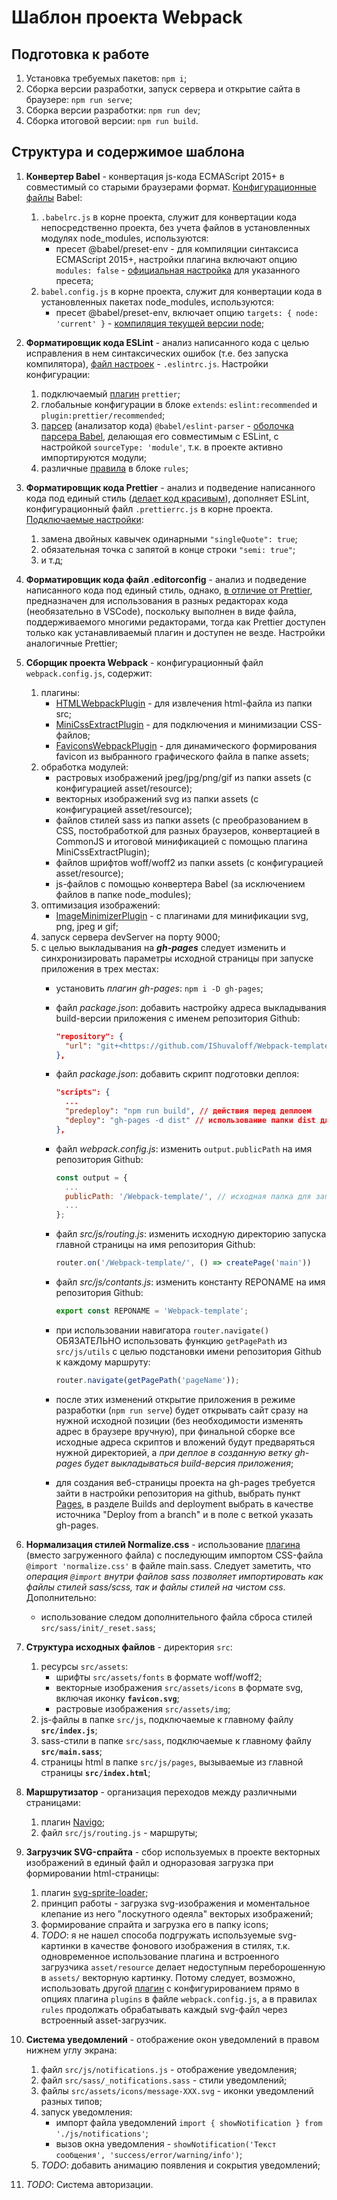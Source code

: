# Шаблон проекта Webpack

## Подготовка к работе

1. Установка требуемых пакетов: `npm i`;
2. Сборка версии разработки, запуск сервера и открытие сайта в браузере: `npm run serve`;
3. Сборка версии разработки: `npm run dev`;
4. Сборка итоговой версии: `npm run build`.

## Структура и содержимое шаблона

1. **Конвертер Babel** - конвертация js-кода ECMAScript 2015+ в совместимый со старыми браузерами формат. [Конфигурационные файлы](https://babeljs.io/docs/config-files) Babel:
    1. `.babelrc.js` в корне проекта, служит для конвертации кода непосредственно проекта, без учета файлов в установленных модулях node_modules, используются:
        * пресет @babel/preset-env - для компиляции синтаксиса ECMAScript 2015+, настройки плагина включают опцию `modules: false` - [официальная настройка](https://babeljs.io/docs/babel-preset-env#modules) для указанного пресета;
    2. `babel.config.js` в корне проекта, служит для конвертации кода в установленных пакетах node_modules, используются:
        * пресет @babel/preset-env, включает опцию `targets: { node: 'current' }` - [компиляция текущей версии node](https://babeljs.io/docs/options#targetsnode);

2. **Форматировщик кода ESLint** - анализ написанного кода с целью исправления в нем синтаксических ошибок (т.е. без запуска компилятора), [файл настроек](https://eslint.org/docs/latest/use/configure/) - `.eslintrc.js`. Настройки конфигурации:
    1. подключаемый [плагин](https://eslint.org/docs/latest/use/configure/plugins) `prettier`;
    2. глобальные конфигурации в блоке `extends`: `eslint:recommended` и `plugin:prettier/recommended`;
    3. [парсер](https://eslint.org/docs/latest/use/configure/parser) (анализатор кода) `@babel/eslint-parser` - [оболочка парсера Babel](https://www.npmjs.com/package/@babel/eslint-parser), делающая его совместимым с ESLint, с настройкой `sourceType: 'module'`, т.к. в проекте активно импортируются модули;
    4. различные [правила](https://eslint.org/docs/latest/use/configure/rules) в блоке `rules`;

3. **Форматировщик кода Prettier** - анализ и подведение написанного кода под единый стиль ([делает код красивым](https://tproger.ru/translations/setting-up-eslint-and-prettier/#:~:text=ESLint%20%E2%80%94%20%D1%8D%D1%82%D0%BE%20%D1%83%D1%82%D0%B8%D0%BB%D0%B8%D1%82%D0%B0%2C%20%D0%BA%D0%BE%D1%82%D0%BE%D1%80%D0%B0%D1%8F,%D1%8F%D0%B2%D0%BB%D1%8F%D0%B5%D1%82%D1%81%D1%8F%20%D0%BD%D0%B5%D0%BE%D1%82%D1%8A%D0%B5%D0%BC%D0%BB%D0%B5%D0%BC%D0%BE%D0%B9%20%D1%87%D0%B0%D1%81%D1%82%D1%8C%D1%8E%20%D1%8F%D0%B7%D1%8B%D0%BA%D0%B0%20%D0%BF%D1%80%D0%BE%D0%B3%D1%80%D0%B0%D0%BC%D0%BC%D0%B8%D1%80%D0%BE%D0%B2%D0%B0%D0%BD%D0%B8%D1%8F)), дополняет ESLint, конфигурационный файл `.prettierrc.js` в корне проекта. [Подключаемые настройки](https://prettier.io/docs/en/options.html):
    1. замена двойных кавычек одинарными `"singleQuote": true`;
    2. обязательная точка с запятой в конце строки `"semi: true"`;
    3. и т.д;

4. **Форматировщик кода файл .editorconfig** - анализ и подведение написанного кода под единый стиль, однако, [в отличие от Prettier](https://habr.com/ru/companies/ruvds/articles/428173/), предназначен для использования в разных редакторах кода (необязательно в VSCode), поскольку выполнен в виде файла, поддерживаемого многими редакторами, тогда как Prettier доступен только как устанавливаемый плагин и доступен не везде. Настройки аналогичные Prettier;

5. **Сборщик проекта Webpack** - конфигурационный файл `webpack.config.js`, содержит:
    1. плагины:
        * [HTMLWebpackPlugin](https://webpack.js.org/plugins/html-webpack-plugin/) - для извлечения html-файла из папки src;
        * [MiniCssExtractPlugin](https://webpack.js.org/plugins/mini-css-extract-plugin/) - для подключения и минимизации CSS-файлов;
        * [FaviconsWebpackPlugin](https://www.npmjs.com/package/favicons-webpack-plugin) - для динамического формирования favicon из выбранного графического файла в папке assets;
    2. обработка модулей:
        * растровых изображений jpeg/jpg/png/gif из папки assets (с конфигурацией asset/resource);
        * векторных изображений svg из папки assets (с конфигурацией asset/resource);
        * файлов стилей sass из папки assets (с преобразованием в CSS, постобработкой для разных браузеров, конвертацией в CommonJS и итоговой минификацией с помощью плагина MiniCssExtractPlugin);
        * файлов шрифтов woff/woff2 из папки assets (с конфигурацией asset/resource);
        * js-файлов с помощью конвертера Babel (за исключением файлов в папке node_modules);
    3. оптимизация изображений:
        * [ImageMinimizerPlugin](https://webpack.js.org/plugins/image-minimizer-webpack-plugin/) - с плагинами для минификации svg, png, jpeg и gif;
    4. запуск сервера devServer на порту 9000;
    5. с целью выкладывания на ***gh-pages*** следует изменить и синхронизировать параметры исходной страницы при запуске приложения в трех местах:
        * установить *плагин gh-pages*: `npm i -D gh-pages`;
        * файл *package.json*: добавить настройку адреса выкладывания build-версии приложения с именем репозитория Github:

          ```json
          "repository": {
            "url": "git+<https://github.com/IShuvaloff/Webpack-template.git>"
          },
          ```

        * файл *package.json*: добавить скрипт подготовки деплоя:

          ```json
          "scripts": {
            ...
            "predeploy": "npm run build", // действия перед деплоем
            "deploy": "gh-pages -d dist" // использование папки dist для выкладки на gh-pages
          },
          ```

        * файл *webpack.config.js*: изменить `output.publicPath` на имя репозитория Github:

          ```js
          const output = {
            ...
            publicPath: '/Webpack-template/', // исходная папка для запуска index.html
            ...
          };
          ```

        * файл *src/js/routing.js*: изменить исходную директорию запуска главной страницы на имя репозитория Github:

          ```js
          router.on('/Webpack-template/', () => createPage('main'))
          ```

        * файл *src/js/contants.js*: изменить константу REPONAME на имя репозитория Github:

          ```js
          export const REPONAME = 'Webpack-template';
          ```

        * при использовании навигатора `router.navigate()` ОБЯЗАТЕЛЬНО использовать функцию `getPagePath` из `src/js/utils` с целью подстановки имени репозитория Github к каждому маршруту:

          ```js
          router.navigate(getPagePath('pageName'));
          ```

        * после этих изменений открытие приложения в режиме разработки (`npm run serve`) будет открывать сайт сразу на нужной исходной позиции (без необходимости изменять адрес в браузере вручную), при финальной сборке все исходные адреса скриптов и вложений будут предваряться нужной директорией, а *при деплое в созданную ветку gh-pages будет выкладываться build-версия приложения*;
        * для создания веб-страницы проекта на gh-pages требуется зайти в настройки репозитория на github, выбрать пункт [Pages](https://github.com/IShuvaloff/Webpack-template/settings/pages), в разделе Builds and deployment выбрать в качестве источника "Deploy from a branch" и в поле с веткой указать gh-pages.

6. **Нормализация стилей Normalize.css** - использование [плагина](https://www.npmjs.com/package/normalize.css) (вместо загруженного файла) с последующим импортом CSS-файла `@import 'normalize.css'` в файле main.sass. Следует заметить, что *операция `@import` внутри файлов sass позволяет импортировать как файлы стилей sass/scss, так и файлы стилей на чистом css*. Дополнительно:
    * использование следом дополнительного файла сброса стилей `src/sass/init/_reset.sass`;

7. **Структура исходных файлов** - директория `src`:
    1. ресурсы `src/assets`:
        * шрифты `src/assets/fonts` в формате woff/woff2;
        * векторные изображения `src/assets/icons` в формате svg, включая иконку **`favicon.svg`**;
        * растровые изображения `src/assets/img`;
    2. js-файлы в папке `src/js`, подключаемые к главному файлу **`src/index.js`**;
    3. sass-стили в папке `src/sass`, подключаемые к главному файлу **`src/main.sass`**;
    4. страницы html в папке `src/js/pages`, вызываемые из главной страницы **`src/index.html`**;

8. **Маршрутизатор** - организация переходов между различными страницами:
    1. плагин [Navigo](https://www.npmjs.com/package/navigo);
    2. файл `src/js/routing.js` - маршруты;

9. **Загрузчик SVG-спрайта** - сбор используемых в проекте векторных изображений в единый файл и одноразовая загрузка при формировании html-страницы:
    1. плагин [svg-sprite-loader](https://www.npmjs.com/package/svg-sprite-loader);
    2. принцип работы - загрузка svg-изображения и моментальное клепание из него "лоскутного одеяла" векторых изображений;
    3. формирование спрайта и загрузка его в папку icons;
    4. *TODO*: я не нашел способа подгружать используемые svg-картинки в качестве фонового изображения в стилях, т.к. одновременное использование плагина и встроенного загрузчика `asset/resource` делает недоступным переборошенную в `assets/` векторную картинку. Потому следует, возможно, использовать другой [плагин](https://www.npmjs.com/package/webpack-svg-spritely) с конфигурированием прямо в опциях плагина `plugins` в файле `webpack.config.js`, а в правилах `rules` продолжать обрабатывать каждый svg-файл через встроенный asset-загрузчик.

10. **Система уведомлений** -  отображение окон уведомлений в правом нижнем углу экрана:
    1. файл `src/js/notifications.js` - отображение уведомления;
    2. файл `src/sass/_notifications.sass` - стили уведомлений;
    3. файлы `src/assets/icons/message-XXX.svg` - иконки уведомлений разных типов;
    4. запуск уведомления:
        * импорт файла уведомлений `import { showNotification } from './js/notifications'`;
        * вызов окна уведомления - `showNotification('Текст сообщения', 'success/error/warning/info')`;
    5. *TODO*: добавить анимацию появления и сокрытия уведомлений;

11. *TODO*: Система авторизации.

